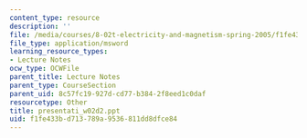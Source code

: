 ```yaml
---
content_type: resource
description: ''
file: /media/courses/8-02t-electricity-and-magnetism-spring-2005/f1fe433bd713789a9536811dd8dfce84_presentati_w02d2.ppt
file_type: application/msword
learning_resource_types:
- Lecture Notes
ocw_type: OCWFile
parent_title: Lecture Notes
parent_type: CourseSection
parent_uid: 8c57fc19-927d-cd77-b384-2f8eed1c0daf
resourcetype: Other
title: presentati_w02d2.ppt
uid: f1fe433b-d713-789a-9536-811dd8dfce84
---
```

